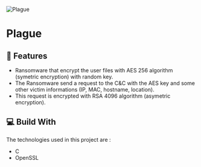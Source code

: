 ![Plague](https://socialify.git.ci/kejlerj/Plague/image?description=1&language=1&owner=1&stargazers=1&theme=Light)

# Plague

## 🚀 Features
- Ransomware that encrypt the user files with AES 256 algorithm (symetric encryption) with random key.
- The Ransomware send a request to the C&C with the AES key and some other victim informations (IP, MAC, hostname, location).
- This request is encrypted with RSA 4096 algorithm (asymetric encryption).

## 💻 Build With
The technologies used in this project are :
- C
- OpenSSL
